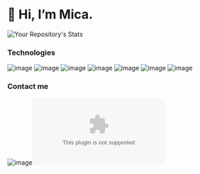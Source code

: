 # 👋 Hi, I’m Mica.

![Your Repository's Stats](https://github-readme-stats.vercel.app/api?username=Your_GitHub_Username&show_icons=true)


### Technologies
![image](https://img.shields.io/badge/Python-3776AB?style=for-the-badge&logo=python&logoColor=white)
![image](https://img.shields.io/badge/Django-092E20?style=for-the-badge&logo=django&logoColor=white)
![image](https://img.shields.io/badge/Git-F05032?style=for-the-badge&logo=git&logoColor=white)
![image](https://img.shields.io/badge/HTML-239120?style=for-the-badge&logo=html5&logoColor=white)
![image](https://img.shields.io/badge/Heroku-430098?style=for-the-badge&logo=heroku&logoColor=white)
![image](https://img.shields.io/badge/MySQL-00000F?style=for-the-badge&logo=mysql&logoColor=white)
![image](https://img.shields.io/badge/Arch_Linux-1793D1?style=for-the-badge&logo=arch-linux&logoColor=white)

### Contact me
![image](https://img.shields.io/badge/LinkedIn-0077B5?style=for-the-badge&logo=linkedin&logoColor=white)![url](goog.com)
<!---
micaelagimenez/micaelagimenez is a ✨ special ✨ repository because its `README.md` (this file) appears on your GitHub profile.
You can click the Preview link to take a look at your changes.
--->
